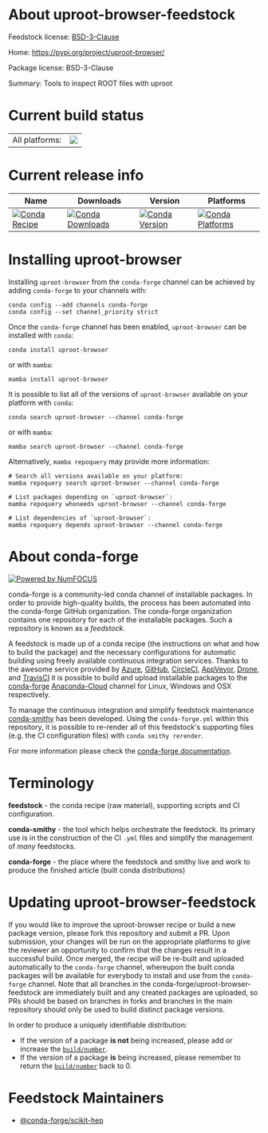 About uproot-browser-feedstock
==============================

Feedstock license: [BSD-3-Clause](https://github.com/conda-forge/uproot-browser-feedstock/blob/main/LICENSE.txt)

Home: https://pypi.org/project/uproot-browser/

Package license: BSD-3-Clause

Summary: Tools to inspect ROOT files with uproot

Current build status
====================


<table><tr><td>All platforms:</td>
    <td>
      <a href="https://dev.azure.com/conda-forge/feedstock-builds/_build/latest?definitionId=15702&branchName=main">
        <img src="https://dev.azure.com/conda-forge/feedstock-builds/_apis/build/status/uproot-browser-feedstock?branchName=main">
      </a>
    </td>
  </tr>
</table>

Current release info
====================

| Name | Downloads | Version | Platforms |
| --- | --- | --- | --- |
| [![Conda Recipe](https://img.shields.io/badge/recipe-uproot--browser-green.svg)](https://anaconda.org/conda-forge/uproot-browser) | [![Conda Downloads](https://img.shields.io/conda/dn/conda-forge/uproot-browser.svg)](https://anaconda.org/conda-forge/uproot-browser) | [![Conda Version](https://img.shields.io/conda/vn/conda-forge/uproot-browser.svg)](https://anaconda.org/conda-forge/uproot-browser) | [![Conda Platforms](https://img.shields.io/conda/pn/conda-forge/uproot-browser.svg)](https://anaconda.org/conda-forge/uproot-browser) |

Installing uproot-browser
=========================

Installing `uproot-browser` from the `conda-forge` channel can be achieved by adding `conda-forge` to your channels with:

```
conda config --add channels conda-forge
conda config --set channel_priority strict
```

Once the `conda-forge` channel has been enabled, `uproot-browser` can be installed with `conda`:

```
conda install uproot-browser
```

or with `mamba`:

```
mamba install uproot-browser
```

It is possible to list all of the versions of `uproot-browser` available on your platform with `conda`:

```
conda search uproot-browser --channel conda-forge
```

or with `mamba`:

```
mamba search uproot-browser --channel conda-forge
```

Alternatively, `mamba repoquery` may provide more information:

```
# Search all versions available on your platform:
mamba repoquery search uproot-browser --channel conda-forge

# List packages depending on `uproot-browser`:
mamba repoquery whoneeds uproot-browser --channel conda-forge

# List dependencies of `uproot-browser`:
mamba repoquery depends uproot-browser --channel conda-forge
```


About conda-forge
=================

[![Powered by
NumFOCUS](https://img.shields.io/badge/powered%20by-NumFOCUS-orange.svg?style=flat&colorA=E1523D&colorB=007D8A)](https://numfocus.org)

conda-forge is a community-led conda channel of installable packages.
In order to provide high-quality builds, the process has been automated into the
conda-forge GitHub organization. The conda-forge organization contains one repository
for each of the installable packages. Such a repository is known as a *feedstock*.

A feedstock is made up of a conda recipe (the instructions on what and how to build
the package) and the necessary configurations for automatic building using freely
available continuous integration services. Thanks to the awesome service provided by
[Azure](https://azure.microsoft.com/en-us/services/devops/), [GitHub](https://github.com/),
[CircleCI](https://circleci.com/), [AppVeyor](https://www.appveyor.com/),
[Drone](https://cloud.drone.io/welcome), and [TravisCI](https://travis-ci.com/)
it is possible to build and upload installable packages to the
[conda-forge](https://anaconda.org/conda-forge) [Anaconda-Cloud](https://anaconda.org/)
channel for Linux, Windows and OSX respectively.

To manage the continuous integration and simplify feedstock maintenance
[conda-smithy](https://github.com/conda-forge/conda-smithy) has been developed.
Using the ``conda-forge.yml`` within this repository, it is possible to re-render all of
this feedstock's supporting files (e.g. the CI configuration files) with ``conda smithy rerender``.

For more information please check the [conda-forge documentation](https://conda-forge.org/docs/).

Terminology
===========

**feedstock** - the conda recipe (raw material), supporting scripts and CI configuration.

**conda-smithy** - the tool which helps orchestrate the feedstock.
                   Its primary use is in the construction of the CI ``.yml`` files
                   and simplify the management of *many* feedstocks.

**conda-forge** - the place where the feedstock and smithy live and work to
                  produce the finished article (built conda distributions)


Updating uproot-browser-feedstock
=================================

If you would like to improve the uproot-browser recipe or build a new
package version, please fork this repository and submit a PR. Upon submission,
your changes will be run on the appropriate platforms to give the reviewer an
opportunity to confirm that the changes result in a successful build. Once
merged, the recipe will be re-built and uploaded automatically to the
`conda-forge` channel, whereupon the built conda packages will be available for
everybody to install and use from the `conda-forge` channel.
Note that all branches in the conda-forge/uproot-browser-feedstock are
immediately built and any created packages are uploaded, so PRs should be based
on branches in forks and branches in the main repository should only be used to
build distinct package versions.

In order to produce a uniquely identifiable distribution:
 * If the version of a package **is not** being increased, please add or increase
   the [``build/number``](https://docs.conda.io/projects/conda-build/en/latest/resources/define-metadata.html#build-number-and-string).
 * If the version of a package **is** being increased, please remember to return
   the [``build/number``](https://docs.conda.io/projects/conda-build/en/latest/resources/define-metadata.html#build-number-and-string)
   back to 0.

Feedstock Maintainers
=====================

* [@conda-forge/scikit-hep](https://github.com/conda-forge/scikit-hep/)

